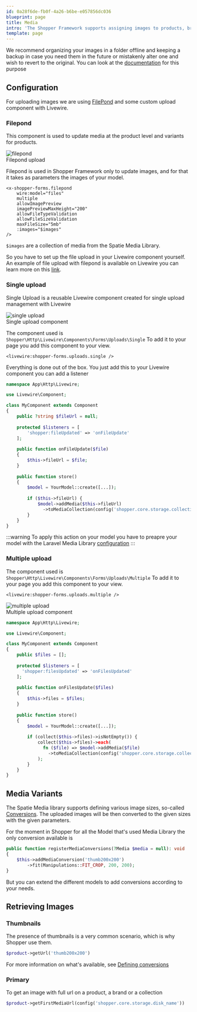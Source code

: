 ```yaml
---
id: 0a28f6de-fb0f-4a26-b6be-e057856dc036
blueprint: page
title: Media
intro: 'The Shopper Framework supports assigning images to products, brands, collections and categories. It is an additional layer provided by the framework with the help of the [Spatie Media Library](https://spatie.be/docs/laravel-medialibrary)'
template: page
---
```

We recommend organizing your images in a folder offline and keeping a backup in case you need them in the future or mistakenly alter one and wish to revert to the original. You can look at the [documentation](/configuration#update-configurations) for this purpose

## Configuration

For uploading images we are using [FilePond](https://pqina.nl/) and some custom upload component with Livewire.

### Filepond

This component is used to update media at the product level and variants for products.
<div class="screenshot">
  <img src="/img/filepond.png" alt="filepond">
  <div class="caption">Filepond upload</div>
</div>

Filepond is used in Shopper Framework only to update images, and for that it takes as parameters the images of your model.

```blade
<x-shopper-forms.filepond
    wire:model="files"
    multiple
    allowImagePreview
    imagePreviewMaxHeight="200"
    allowFileTypeValidation
    allowFileSizeValidation
    maxFileSize="5mb"
    :images="$images"
/>
```

`$images` are a collection of media from the Spatie Media Library.

So you have to set up the file upload in your Livewire component yourself. An example of file upload with filepond is available on Livewire you can learn more on this [link](https://www.laravel-livewire.com/screencasts/s5-integrating-with-filepond).

### Single upload

Single Upload is a reusable Livewire component created for single upload management with Livewire
<div class="screenshot">
  <img src="/img/single-upload.png" alt="single upload">
  <div class="caption">Single upload component</div>
</div>

The component used is `Shopper\Http\Livewire\Components\Forms\Uploads\Single` To add it to your page you add this component to your view.

```blade
<livewire:shopper-forms.uploads.single />
```

Everything is done out of the box. You just add this to your Livewire component you can add a listener

```php
namespace App\Http\Livewire;

use Livewire\Component;

class MyComponent extends Component
{
	public ?string $fileUrl = null;
  	
	protected $listeners = [
      	'shopper:fileUpdated' => 'onFileUpdate'
    ];
  
	public function onFileUpdate($file)
    {
        $this->fileUrl = $file;
    }
	
	public function store()
	{
		$model = YourModel::create([...]);
      
		if ($this->fileUrl) {
			$model->addMedia($this->fileUrl)
              ->toMediaCollection(config('shopper.core.storage.collection_name'));
        }
    }
}
```

:::warning
To apply this action on your model you have to preapre your model with the Laravel Media Library [configuration](https://spatie.be/docs/laravel-medialibrary/v10/basic-usage/preparing-your-model)
:::

### Multiple upload

The component used is `Shopper\Http\Livewire\Components\Forms\Uploads\Multiple` To add it to your page you add this component to your view.

```blade
<livewire:shopper-forms.uploads.multiple />
```

<div class="screenshot">
  <img src="/img/multiple-upload.png" alt="multiple upload">
  <div class="caption">Multiple upload component</div>
</div>

```php
namespace App\Http\Livewire;

use Livewire\Component;

class MyComponent extends Component
{
	public $files = [];
  	
	protected $listeners = [
      'shopper:filesUpdated' => 'onFilesUpdated'
    ];
  
	public function onFilesUpdate($files)
    {
        $this->files = $files;
    }
	
	public function store()
	{
		$model = YourModel::create([...]);
      
		if (collect($this->files)->isNotEmpty()) {
			collect($this->files)->each(
              fn ($file) => $model->addMedia($file)
              	->toMediaCollection(config('shopper.core.storage.collection_name'))
            );
        }
    }
}
```

## Media Variants

The Spatie Media library supports defining various image sizes, so-called [Conversions](https://spatie.be/docs/laravel-medialibrary/v10/converting-images/defining-conversions). The uploaded images will be then converted to the given sizes with the given parameters.

For the moment in Shopper for all the Model that's used Media Library the only conversion available is

```php
public function registerMediaConversions(?Media $media = null): void
{
	$this->addMediaConversion('thumb200x200')
      	->fit(Manipulations::FIT_CROP, 200, 200);
}
```

But you can extend the different models to add conversions according to your needs.

## Retrieving Images

### Thumbnails
The presence of thumbnails is a very common scenario, which is why Shopper use them. 

```php
$product->getUrl('thumb200x200')
```

For more information on what's available, see [Defining conversions](https://spatie.be/docs/laravel-medialibrary/v10/converting-images/defining-conversions#content-using-multiple-conversions)

### Primary

To get an image with full url on a product, a brand or a collection 

```php
$product->getFirstMediaUrl(config('shopper.core.storage.disk_name'))
```